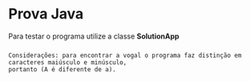 # Prova Java

Para testar o programa utilize a classe **SolutionApp**

###
	Considerações: para encontrar a vogal o programa faz distinção em caracteres maiúsculo e minúsculo, 
	portanto (A é diferente de a).
